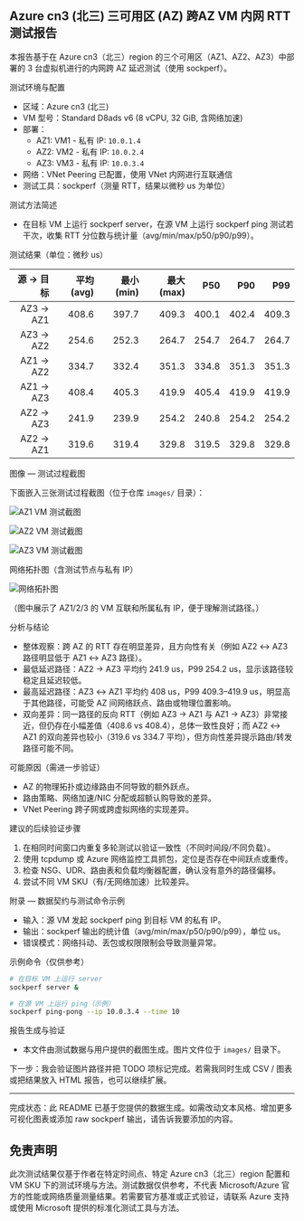 ## Azure cn3 (北三) 三可用区 (AZ) 跨AZ VM 内网 RTT 测试报告

本报告基于在 Azure cn3（北三）region 的三个可用区（AZ1、AZ2、AZ3）中部署的 3 台虚拟机进行的内网跨 AZ 延迟测试（使用 sockperf）。

测试环境与配置
- 区域：Azure cn3 (北三)
- VM 型号：Standard D8ads v6 (8 vCPU, 32 GiB, 含网络加速)
- 部署：
  - AZ1: VM1 - 私有 IP: `10.0.1.4`
  - AZ2: VM2 - 私有 IP: `10.0.2.4`
  - AZ3: VM3 - 私有 IP: `10.0.3.4`
- 网络：VNet Peering 已配置，使用 VNet 内网进行互联通信
- 测试工具：sockperf（测量 RTT，结果以微秒 us 为单位）

测试方法简述
- 在目标 VM 上运行 sockperf server，在源 VM 上运行 sockperf ping 测试若干次，收集 RTT 分位数与统计量（avg/min/max/p50/p90/p99）。

测试结果（单位：微秒 us）

| 源 → 目标 | 平均 (avg) | 最小 (min) | 最大 (max) | P50 | P90 | P99 |
|---:|---:|---:|---:|---:|---:|---:|
| AZ3 → AZ1 | 408.6 | 397.7 | 409.3 | 400.1 | 402.4 | 409.3 |
| AZ3 → AZ2 | 254.6 | 252.3 | 264.7 | 254.7 | 264.7 | 264.7 |
| AZ1 → AZ2 | 334.7 | 332.4 | 351.3 | 334.8 | 351.3 | 351.3 |
| AZ1 → AZ3 | 408.4 | 405.3 | 419.9 | 405.4 | 419.9 | 419.9 |
| AZ2 → AZ3 | 241.9 | 239.9 | 254.2 | 240.8 | 254.2 | 254.2 |
| AZ2 → AZ1 | 319.6 | 319.4 | 329.8 | 319.5 | 329.8 | 329.8 |

图像 — 测试过程截图

下面嵌入三张测试过程截图（位于仓库 `images/` 目录）：

![AZ1 VM 测试截图](images/az1-vm1.png)

![AZ2 VM 测试截图](images/az2-vm2.png)

![AZ3 VM 测试截图](images/az3-vm3.png)

网络拓扑图（含测试节点与私有 IP）

![网络拓扑图](images/networking.png)

（图中展示了 AZ1/2/3 的 VM 互联和所属私有 IP，便于理解测试路径。）

分析与结论
- 整体观察：跨 AZ 的 RTT 存在明显差异，且方向性有关（例如 AZ2 ↔ AZ3 路径明显低于 AZ1 ↔ AZ3 路径）。
- 最低延迟路径：AZ2 → AZ3 平均约 241.9 us，P99 254.2 us，显示该路径较稳定且延迟较低。
- 最高延迟路径：AZ3 ↔ AZ1 平均约 408 us，P99 409.3–419.9 us，明显高于其他路径，可能受 AZ 间网络跃点、路由或物理位置影响。
- 双向差异：同一路径的反向 RTT（例如 AZ3 → AZ1 与 AZ1 → AZ3）非常接近，但仍存在小幅差值（408.6 vs 408.4），总体一致性良好；而 AZ2 ↔ AZ1 的双向差异也较小（319.6 vs 334.7 平均），但方向性差异提示路由/转发路径可能不同。

可能原因（需进一步验证）
- AZ 的物理拓扑或边缘路由不同导致的额外跃点。
- 路由策略、网络加速/NIC 分配或超额认购导致的差异。
- VNet Peering 跨子网或跨虚拟网络的实现差异。

建议的后续验证步骤
1. 在相同时间窗口内重复多轮测试以验证一致性（不同时间段/不同负载）。
2. 使用 tcpdump 或 Azure 网络监控工具抓包，定位是否存在中间跃点或重传。
3. 检查 NSG、UDR、路由表和负载均衡器配置，确认没有意外的路径偏移。
4. 尝试不同 VM SKU（有/无网络加速）比较差异。

附录 — 数据契约与测试命令示例
- 输入：源 VM 发起 sockperf ping 到目标 VM 的私有 IP。
- 输出：sockperf 输出的统计值（avg/min/max/p50/p90/p99），单位 us。
- 错误模式：网络抖动、丢包或权限限制会导致测量异常。

示例命令（仅供参考）
```bash
# 在目标 VM 上运行 server
sockperf server &

# 在源 VM 上运行 ping（示例）
sockperf ping-pong --ip 10.0.3.4 --time 10
```

报告生成与验证
- 本文件由测试数据与用户提供的截图生成。图片文件位于 `images/` 目录下。

下一步：我会验证图片路径并把 TODO 项标记完成。若需我同时生成 CSV / 图表或把结果放入 HTML 报告，也可以继续扩展。

---

完成状态：此 README 已基于您提供的数据生成。如需改动文本风格、增加更多可视化图表或添加 raw sockperf 输出，请告诉我要添加的内容。

免责声明
--
此次测试结果仅基于作者在特定时间点、特定 Azure cn3（北三）region 配置和 VM SKU 下的测试环境与方法。测试数据仅供参考，不代表 Microsoft/Azure 官方的性能或网络质量测量结果。若需要官方基准或正式验证，请联系 Azure 支持或使用 Microsoft 提供的标准化测试工具与方法。
